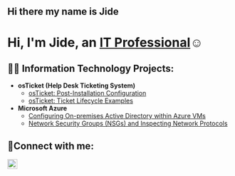 ## Hi there my name is Jide <h1>Hi, I'm Jide, an <a href="https://linkedin.com/in/babajide-ajayi-048706282">IT Professional</a>☺</h1>

<h2>👨‍💻 Information Technology Projects:</h2>

- <b>osTicket (Help Desk Ticketing System)</b>
  - [osTicket: Post-Installation Configuration](https://github.com/donjay270/post-install-config)
  - [osTicket: Ticket Lifecycle Examples](https://github.com/donjay270/ticket-lifecycle)
- <b>Microsoft Azure</b>
  - [Configuring On-premises Active Directory within Azure VMs](https://github.com/donjay270/configure-ad)
  - [Network Security Groups (NSGs) and Inspecting Network Protocols](https://github.com/donjay270/azure-network-protocols)

<h2>🤳Connect with me:</h2>

[<img align="left" alt="babajide-ajayi-048706282 | LinkedIn" width="22px" src="https://cdn.babajide-ajayi-048706282/npm/simple-icons@v3/icons/linkedin.svg" />][linkedin]


[linkedin]: https://linkedin.com/in/babajide-ajayi-048706282
